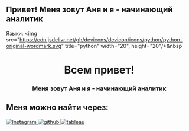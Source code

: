 ## Привет! Меня зовут Аня и я - начинающий аналитик

Языки: <img src="https://cdn.jsdelivr.net/gh/devicons/devicon/icons/python/python-original-wordmark.svg" title="python" width="20", height="20"/>&nbsp
          
          
<div id="header" align="center">
  <h1>Всем привет! </h1>
  <h3>Меня зовут Аня и я - начинающий аналитик</h3>
</div>

## Меня можно найти через:
<a href="https://www.instagram.com/ania_ivy/">
  <img src="https://img.shields.io/badge/Instagram-black?style=for-the-badge&logo=instagram&logoColor=white" alt="Instagram"/>
</a>
<a href="https://www.instagram.com/ania_ivy/">
  <img src="https://img.shields.io/badge/GitHub-black?style=for-the-badge&logo=github&logoColor=white" alt="github"/>
</a>
<a href="https://public.tableau.com/app/profile/ania.prokosheva">
  <img src="https://img.shields.io/badge/Tableau-black?style=for-the-badge&logo=Tableau&logoColor=white" alt="tableau"/>
</a>

<!--
**aniaprokosheva/aniaprokosheva** is a ✨ _special_ ✨ repository because its `README.md` (this file) appears on your GitHub profile.

Here are some ideas to get you started:

- 🔭 I’m currently working on ...
- 🌱 I’m currently learning ...
- 👯 I’m looking to collaborate on ...
- 🤔 I’m looking for help with ...
- 💬 Ask me about ...
- 📫 How to reach me: ...
- 😄 Pronouns: ...
- ⚡ Fun fact: ...
-->
